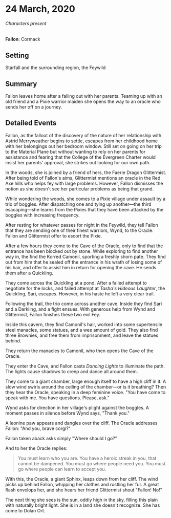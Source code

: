 # 24 March, 2020
###### Characters present
**Fallon**: Cormack

## Setting
Starfall and the surrounding region, the Feywild

## Summary
Fallon leaves home after a falling out with her parents. Teaming up with an old
friend and a Pixie warrior maiden she opens the way to an oracle who sends her
off on a journey.

## Detailed Events
Fallon, as the fallout of the discovery of the nature of her relationship with
Astrid Merryweather begins to settle, escapes from her childhood home with her
belongings out her bedroom window. Still set on going on her trip to the
Material Plane but without wanting to rely on her parents for assistance and
fearing that the College of the Evergreen Charter would insist her parents'
approval, she strikes out looking for our own path.

In the woods, she is joined by a friend of hers, the Faerie Dragon Glittermist.
After being told of Fallon's aims, Glittermist mentions an oracle in the Red
Axe hills who helps fey with large problems. However, Fallon dismisses the
notion as she doesn't see her particular problems as being that grand.

While wondering the woods, she comes to a Pixie village under assault by a trio
of boggles. After dispatching one and tying up another&mdash;the third
esacaping&mdash;she learns from the Pixies that they have been attacked by the
boggles with increasing frequency.

After resting for whatever passes for night in the Feywild, they tell Fallon
that they are sending one of their finest warriors, Wynd, to the Oracle. Fallon
and Glittermist offer to escort the Pixie.

After a few hours they come to the Cave of the Oracle, only to find that the
entrance has been blocked out by stone. While exploring to find another way in,
the find the Korred Camonil, sporting a freshly shorn pate. They find out from
him that he sealed off the entrance in his wrath of losing some of his hair,
and offer to assist him in return for opening the cave. He sends them after a
Quickling.

They come across the Quickling at a pond. After a failed attempt to negotiate
for the locks, and failed attempt at *Tasha's Hideous Laughter*, the Quickling,
Sari, escapes. However, in his haste he left a very clear trail.

Following the trail, the trio come across another cave. Inside they find Sari
and a Darkling, and a fight ensues. With generous help from Wynd and
Glittermist, Fallon finishes these two evil Fey.

Inside this cavern, they find Camonil's hair, worked into some supertensile
steel manacles, some statues, and a wee amount of gold. They also find three
Brownies, and free them from imprisonment, and leave the statues behind.

They return the manacles to Camonil, who then opens the Cave of the Oracle.

They enter the Cave, and Fallon casts *Dancing Lights* to illuminate the path.
The lights cause shadows to creep and dance all around them.

They come to a giant chamber, large enough itself to have a high cliff in it.
A slow wind swirls around the ceiling of the chamber&mdash;or is it breathing?
Then they hear the Oracle, speaking in a deep feminine voice. "You have come to
speak with me. You have questions. Please, ask."

Wynd asks for direction in her village's plight against the boggles. A moment
passes in silence before Wynd says, "Thank you."

A leonine paw appears and dangles over the cliff. The Oracle addresses Fallon:
"And you, brave corgi?"

Fallon taken aback asks simply "Where should I go?"

And to her the Oracle replies:
> You must learn who you are. You have a heroic streak in you, that
cannot be dampened. You must go where people need you. You must go where people
can learn to accept you.

With this, the Oracle, a giant Sphinx, leaps down from her cliff. The wind picks
up behind Fallon, whipping her clothes and rustling her fur. A great flash
envelops her, and she hears her friend Glittermist shout "Fallon! No!"

The next thing she sees is the sun, oddly high in the sky, filling this plain
with naturally bright light. She is in a land she doesn't recognize. She has
come to Dolan Ort.
